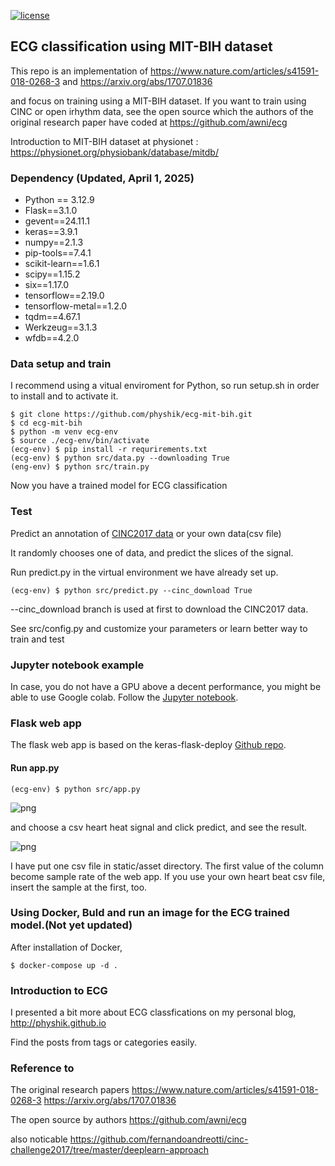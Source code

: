 [![license](https://img.shields.io/badge/License-GPL%20v3-blue.svg)](./LICENSE)

## ECG classification using MIT-BIH dataset 

This repo is an implementation of https://www.nature.com/articles/s41591-018-0268-3 and https://arxiv.org/abs/1707.01836

and focus on training using a MIT-BIH dataset. If you want to train using CINC or open irhythm data, see the open source which the authors of the original research paper have coded at https://github.com/awni/ecg

Introduction to MIT-BIH dataset at physionet : https://physionet.org/physiobank/database/mitdb/

### Dependency (Updated, April 1, 2025)

- Python == 3.12.9
- Flask==3.1.0
- gevent==24.11.1
- keras==3.9.1
- numpy==2.1.3
- pip-tools==7.4.1
- scikit-learn==1.6.1
- scipy==1.15.2
- six==1.17.0
- tensorflow==2.19.0
- tensorflow-metal==1.2.0
- tqdm==4.67.1
- Werkzeug==3.1.3
- wfdb==4.2.0




### Data setup and train 

I recommend using a vitual enviroment for Python, so run setup.sh in order to install and to activate it. 
```
$ git clone https://github.com/physhik/ecg-mit-bih.git
$ cd ecg-mit-bih
$ python -m venv ecg-env
$ source ./ecg-env/bin/activate
(ecg-env) $ pip install -r requrirements.txt
(ecg-env) $ python src/data.py --downloading True
(eng-env) $ python src/train.py
```
Now you have a trained model for ECG classification 


### Test

Predict an annotation of [CINC2017 data](https://physionet.org/challenge/2017/) or your own data(csv file)

It randomly chooses one of data, and predict the slices of the signal.

Run predict.py in the virtual environment we have already set up.
```
(ecg-env) $ python src/predict.py --cinc_download True
```
--cinc_download branch is used at first to download the CINC2017 data.

See src/config.py and customize your parameters or learn better way to train and test 


### Jupyter notebook example

In case, you do not have a GPU above a decent performance, you might be able to use Google colab. Follow the [Jupyter notebook](https://github.com/physhik/ecg-mit-bih/blob/master/src/practice/ecg_mit.ipynb).


### Flask web app

The flask web app is based on the keras-flask-deploy [Github repo](https://github.com/mtobeiyf/keras-flask-deploy-webapp). 

#### Run app.py
```
(ecg-env) $ python src/app.py
```

![png](src/static/asset/capture1.png)

and choose a csv heart heat signal and click predict, and see the result. 

![png](src/static/asset/capture2.png)

I have put one csv file in static/asset directory. The first value of the column become sample rate of the web app. If you use your own heart beat csv file, insert the sample at the first, too.   

### Using Docker, Buld and run an image for the ECG trained model.(Not yet updated)


After installation of Docker, 

```
$ docker-compose up -d .  
```



### Introduction to ECG 

I presented a bit more about ECG classfications on my personal blog, http://physhik.github.io 

Find the posts from tags or categories easily.  

### Reference to 

The original research papers
https://www.nature.com/articles/s41591-018-0268-3
https://arxiv.org/abs/1707.01836

The open source by authors
https://github.com/awni/ecg

also noticable 
https://github.com/fernandoandreotti/cinc-challenge2017/tree/master/deeplearn-approach
